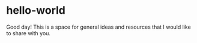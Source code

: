 # hello-world

Good day!
This is a space for general ideas and resources that I would like to share with you.

